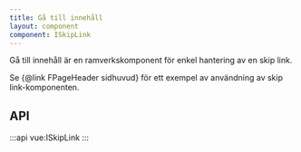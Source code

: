 ```yaml
---
title: Gå till innehåll
layout: component
component: ISkipLink
---
```


Gå till innehåll är en ramverkskomponent för enkel hantering av en skip link.

Se {@link FPageHeader sidhuvud} för ett exempel av användning av skip link-komponenten.

## API

:::api
vue:ISkipLink
:::
